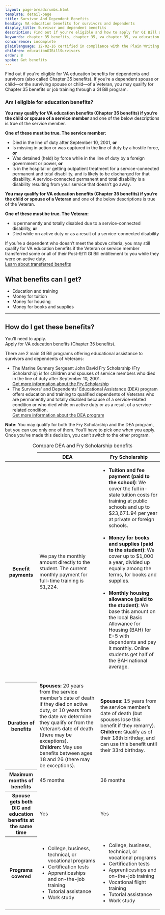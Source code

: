 ```yaml
---
layout: page-breadcrumbs.html
template: detail-page
title: Survivor And Dependent Benefits
heading: VA education benefits for survivors and dependents
display_title: Survivor and dependent benefits
description: Find out if you're eligible and how to apply for GI Bill and other VA education benefits for dependents and survivors. You can also compare the benefits offered through the Survivors' and Dependents' Educational Assistance (DEA) program and the Fry Scholarship.
keywords: chapter 35 benefits, chapter 35, va chapter 35, va education benefits for dependents, gi bill for dependents
concurrence: incomplete
plainlanguage: 12-02-16 certified in compliance with the Plain Writing Act
children: educationGIBillSurvivors
order: 8
spoke: Get benefits
---
```


<div class="va-introtext">

Find out if you're eligible for VA education benefits for dependents and survivors (also called Chapter 35 benefits). If you’re a dependent spouse or child—or the surviving spouse or child—of a Veteran, you may qualify for Chapter 35 benefits or job training through a GI Bill program.

</div>


<div class="feature" markdown="1">

### Am I eligible for education benefits?

**You may qualify for VA education benefits (Chapter 35 benefits) if you’re the child or spouse of a service member** and one of the below descriptions is true of the service member.

**One of these must be true. The service member:**

- Died in the line of duty after September 10, 2001, **or**
- Is missing in action or was captured in the line of duty by a hostile force, **or**
-	Was detained (held) by force while in the line of duty by a foreign government or power, **or**
-	Is in the hospital or getting outpatient treatment for a service-connected permanent and total disability, and is likely to be discharged for that disability. A service-connected permanent and total disability is a disability resulting from your service that doesn’t go away.

**You may qualify for VA education benefits (Chapter 35 benefits) if you’re the child or spouse of a Veteran** and one of the below descriptions is true of the Veteran.

**One of these must be true. The Veteran:**
- Is permanently and totally disabled due to a service-connected disability, **or**
-	Died while on active duty or as a result of a service-connected disability

If you’re a dependent who doesn’t meet the above criteria, you may still qualify for VA education benefits if the Veteran or service member transferred some or all of their Post-9/11 GI Bill entitlement to you while they were on active duty. <br>
[Learn about transferred benefits](/education/transfer-post-9-11-gi-bill-benefits/)

</div>

## What benefits can I get?

- Education and training
- Money for tuition
- Money for housing
- Money for books and supplies

--------

## How do I get these benefits?

You’ll need to apply. <br>
[Apply for VA education benefits (Chapter 35 benefits)](/education/how-to-apply/).

There are 2 main GI Bill programs offering educational assistance to survivors and dependents of Veterans:

- The Marine Gunnery Sergeant John David Fry Scholarship (Fry Scholarship) is for children and spouses of service members who died in the line of duty after September 10, 2001. <br>
[Get more information about the Fry Scholarship](/education/survivor-dependent-benefits/fry-scholarship/)
- The Survivors' and Dependents' Educational Assistance (DEA) program offers education and training to qualified dependents of Veterans who are permanently and totally disabled because of a service-related condition or who died while on active duty or as a result of a service-related condition. <br>
[Get more information about the DEA program](/education/survivor-dependent-benefits/dependents-education-assistance/)

**Note:** You may qualify for both the Fry Scholarship and the DEA program, but you can use only one of them. You’ll have to pick one when you apply. Once you’ve made this decision, you can’t switch to the other program.


<div class="va-table-overflow">
<table class="va-table-explanatory">
<caption>Compare DEA and Fry Scholarship benefits</caption>
<thead>
  <tr>
    <td colspan="1"></td>
    <th colspan="1" scope="col">DEA</th>
    <th colspan="1" scope="col">Fry Scholarship</th>
  </tr>
</thead>
<tbody>
  <tr>
    <th scope="row"><strong>Benefit payments</strong></th>
    <td>We pay the monthly amount directly to the student. The current monthly payment for full-time training is $1,224.</td>
    <td>
    <ul>
      <li><strong>Tuition and fee payment (paid to the school)</strong>: We cover the full in-state tuition costs for training at public schools and up to $23,671.94 per year at private or foreign schools.<br /><br /></li>
      <li><strong>Money for books and supplies (paid to the student)</strong>:
    We cover up to $1,000 a year, divided up equally among the terms, for books and supplies.<br /><br /></li>
      <li><strong>Monthly housing allowance (paid to the student)</strong>:
      We base this amount on the local Basic Allowance for Housing (BAH) for E-5 with dependents and pay it monthly. Online students get half of the BAH national average.</li>
    </ul>
    </td>
  </tr>

  <tr>
    <th scope="row"><strong>Duration of benefits</strong></th>
    <td><strong>Spouses:</strong> 20 years from the service member’s date of death if they died on active duty, or 10 years from the date we determine they qualify or from the Veteran’s date of death (there may be exceptions). <br />
    <strong>Children:</strong> May use benefits between ages 18 and 26 (there may be exceptions).
  </td>
  <td><strong>Spouses:</strong> 15 years from the service member’s date of death (but spouses lose this benefit if they remarry). <br />
  <strong>Children:</strong> Qualify as of their 18th birthday, and can use this benefit until their 33rd birthday.
  </td>
  </tr>

  <tr>
    <th scope="row"><strong>Maximum months of benefits</strong></th>
    <td>45 months</td>
    <td>36 months</td>
  </tr>

  <tr>
    <th scope="row"><strong>Spouse gets both DIC and education benefits at the same time</strong></th>
    <td>Yes</td>
    <td>Yes</td>
  </tr>

  <tr>
    <th scope="row"><strong>Programs covered</strong></th>
    <td>
      <ul>
        <li>College, business, technical, or vocational programs</li>
        <li>Certification tests</li>
        <li>Apprenticeships and on-the-job training</li>
        <li>Tutorial assistance</li>
        <li>Work study
      </ul>
    </td>
    <td>
      <ul>
        <li>College, business, technical, or vocational programs</li>
        <li>Certification tests</li>
        <li>Apprenticeships and on-the-job training</li>
        <li>Vocational flight training</li>
        <li>Tutorial assistance</li>
        <li>Work study</li>
      </ul>
    </td>
  </tr>
</tbody>
</table>
